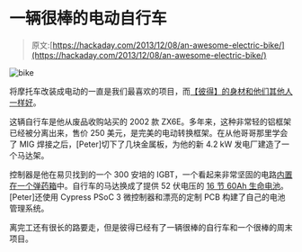 # 一辆很棒的电动自行车

> 原文:[https://hackaday.com/2013/12/08/an-awesome-electric-bike/](https://hackaday.com/2013/12/08/an-awesome-electric-bike/)

![bike](../Images/0ba3df9eef6d95140a8cb321aee9135c.png)

将摩托车改装成电动的一直是我们最喜欢的项目，而[【彼得】的身材和他们其他人一样好](http://turnerpeterk.blogspot.com/2013/10/electric-motorcycle.html)。

这辆自行车是他从废品收购站买的 2002 款 ZX6E。多年来，这种非常轻的铝框架已经被分离出来，售价 250 美元，是完美的电动转换框架。在从他哥哥那里学会了 MIG 焊接之后，[Peter]切下了几块金属板，为他的新 4.2 kW 发电厂建造了一个马达架。

控制器是他在易贝找到的一个 300 安培的 IGBT，一个看起来非常坚固的电路[内置在一个弹药箱](http://turnerpeterk.blogspot.com/2013/10/update-i-built-gate-driver-adding-18v.html)中。自行车的马达换成了提供 52 伏电压的 [16 节 60Ah 生命电池](http://turnerpeterk.blogspot.com/2013_12_01_archive.html)。[Peter]还使用 Cypress PSoC 3 微控制器和漂亮的定制 PCB 构建了自己的电池管理系统。

离完工还有很长的路要走，但是彼得已经有了一辆很棒的自行车和一个很棒的周末项目。